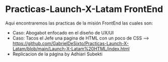 # Practicas-Launch-X-Latam FrontEnd

Aqui encontraremos las practicas de la misión FrontEnd las cuales son:
 * Caso: Abogabot enfocado en el diseño de UX/UI
 * Caso: Tacos el Jefe una pagina de HTML con un poco de CSS --> https://github.com/GabrielDeSixto/Practicas-Launch-X-Latam/blob/main/Launch-X-Latam%20HTML/index.html
 * Replicacion de la página by Adhiari Subekti
 
